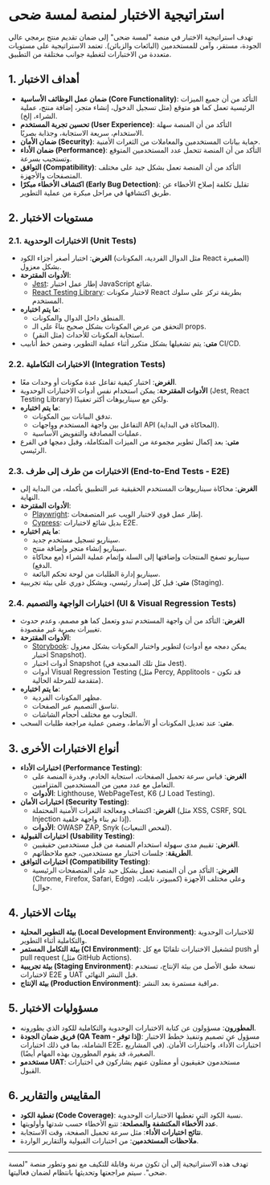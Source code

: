 # استراتيجية الاختبار لمنصة لمسة ضحى

تهدف استراتيجية الاختبار في منصة "لمسة ضحى" إلى ضمان تقديم منتج برمجي عالي الجودة، مستقر، وآمن للمستخدمين (البائعات والزبائن). تعتمد الاستراتيجية على مستويات متعددة من الاختبارات لتغطية جوانب مختلفة من التطبيق.

## 1. أهداف الاختبار

*   **ضمان عمل الوظائف الأساسية (Core Functionality)**: التأكد من أن جميع الميزات الرئيسية تعمل كما هو متوقع (مثل تسجيل الدخول، إنشاء متجر، إضافة منتج، عملية الشراء، إلخ).
*   **تحسين تجربة المستخدم (User Experience)**: التأكد من أن المنصة سهلة الاستخدام، سريعة الاستجابة، وجذابة بصريًا.
*   **ضمان الأمان (Security)**: حماية بيانات المستخدمين والمعاملات من الثغرات الأمنية.
*   **ضمان الأداء (Performance)**: التأكد من أن المنصة تتحمل عدد المستخدمين المتوقع وتستجيب بسرعة.
*   **التوافق (Compatibility)**: التأكد من أن المنصة تعمل بشكل جيد على مختلف المتصفحات والأجهزة.
*   **اكتشاف الأخطاء مبكرًا (Early Bug Detection)**: تقليل تكلفة إصلاح الأخطاء عن طريق اكتشافها في مراحل مبكرة من عملية التطوير.

## 2. مستويات الاختبار

### 2.1. الاختبارات الوحدوية (Unit Tests)

*   **الغرض**: اختبار أصغر أجزاء الكود (مثل الدوال الفردية، المكونات React الصغيرة) بشكل معزول.
*   **الأدوات المقترحة**:
    *   [Jest](https://jestjs.org/): إطار عمل اختبار JavaScript شائع.
    *   [React Testing Library](https://testing-library.com/docs/react-testing-library/intro/): لاختبار مكونات React بطريقة تركز على سلوك المستخدم.
*   **ما يتم اختباره**:
    *   المنطق داخل الدوال والمكونات.
    *   التحقق من عرض المكونات بشكل صحيح بناءً على الـ props.
    *   استجابة المكونات للأحداث (مثل النقر).
*   **متى**: يتم تشغيلها بشكل متكرر أثناء عملية التطوير، وضمن خط أنابيب CI/CD.

### 2.2. الاختبارات التكاملية (Integration Tests)

*   **الغرض**: اختبار كيفية تفاعل عدة مكونات أو وحدات معًا.
*   **الأدوات المقترحة**: يمكن استخدام نفس أدوات الاختبارات الوحدوية (Jest, React Testing Library) ولكن مع سيناريوهات أكثر تعقيدًا.
*   **ما يتم اختباره**:
    *   تدفق البيانات بين المكونات.
    *   التفاعل بين واجهة المستخدم وواجهات API (المحاكاة في البداية).
    *   عمليات المصادقة والتفويض الأساسية.
*   **متى**: بعد إكمال تطوير مجموعة من الميزات المتكاملة، وقبل دمجها في الفرع الرئيسي.

### 2.3. الاختبارات من طرف إلى طرف (End-to-End Tests - E2E)

*   **الغرض**: محاكاة سيناريوهات المستخدم الحقيقية عبر التطبيق بأكمله، من البداية إلى النهاية.
*   **الأدوات المقترحة**:
    *   [Playwright](https://playwright.dev/): إطار عمل قوي لاختبار الويب عبر المتصفحات.
    *   [Cypress](https://www.cypress.io/): بديل شائع لاختبارات E2E.
*   **ما يتم اختباره**:
    *   سيناريو تسجيل مستخدم جديد.
    *   سيناريو إنشاء متجر وإضافة منتج.
    *   سيناريو تصفح المنتجات وإضافتها إلى السلة وإتمام عملية الشراء (مع محاكاة الدفع).
    *   سيناريو إدارة الطلبات من لوحة تحكم البائعة.
*   **متى**: قبل كل إصدار رئيسي، وبشكل دوري على بيئة تجريبية (Staging).

### 2.4. اختبارات الواجهة والتصميم (UI & Visual Regression Tests)

*   **الغرض**: التأكد من أن واجهة المستخدم تبدو وتعمل كما هو مصمم، وعدم حدوث تغييرات بصرية غير مقصودة.
*   **الأدوات المقترحة**:
    *   [Storybook](https://storybook.js.org/): لتطوير واختبار المكونات بشكل معزول (يمكن دمجه مع أدوات اختبار Snapshot).
    *   أدوات اختبار Snapshot (مثل تلك المدمجة في Jest).
    *   أدوات Visual Regression Testing (مثل Percy, Applitools - قد تكون متقدمة للمرحلة الحالية).
*   **ما يتم اختباره**:
    *   مظهر المكونات الفردية.
    *   تناسق التصميم عبر الصفحات.
    *   التجاوب مع مختلف أحجام الشاشات.
*   **متى**: عند تعديل المكونات أو الأنماط، وضمن عملية مراجعة طلبات السحب.

## 3. أنواع الاختبارات الأخرى

*   **اختبارات الأداء (Performance Testing)**:
    *   **الغرض**: قياس سرعة تحميل الصفحات، استجابة الخادم، وقدرة المنصة على التعامل مع عدد معين من المستخدمين المتزامنين.
    *   **الأدوات**: Lighthouse, WebPageTest, K6 (لـ Load Testing).
*   **اختبارات الأمان (Security Testing)**:
    *   **الغرض**: اكتشاف ومعالجة الثغرات الأمنية المحتملة (مثل XSS, CSRF, SQL Injection إذا تم بناء واجهة خلفية).
    *   **الأدوات**: OWASP ZAP, Snyk (لفحص التبعيات).
*   **اختبارات القبولية (Usability Testing)**:
    *   **الغرض**: تقييم مدى سهولة استخدام المنصة من قبل مستخدمين حقيقيين.
    *   **الطريقة**: جلسات اختبار مع مستخدمين، جمع ملاحظاتهم.
*   **اختبارات التوافق (Compatibility Testing)**:
    *   **الغرض**: التأكد من أن المنصة تعمل بشكل جيد على المتصفحات الرئيسية (Chrome, Firefox, Safari, Edge) وعلى مختلف الأجهزة (كمبيوتر، تابلت، جوال).

## 4. بيئات الاختبار

*   **بيئة التطوير المحلية (Local Development Environment)**: للاختبارات الوحدوية والتكاملية أثناء التطوير.
*   **بيئة التكامل المستمر (CI Environment)**: لتشغيل الاختبارات تلقائيًا مع كل push أو pull request (مثل GitHub Actions).
*   **بيئة تجريبية (Staging Environment)**: نسخة طبق الأصل من بيئة الإنتاج، تستخدم لاختبارات E2E و UAT قبل النشر النهائي.
*   **بيئة الإنتاج (Production Environment)**: مراقبة مستمرة بعد النشر.

## 5. مسؤوليات الاختبار

*   **المطورون**: مسؤولون عن كتابة الاختبارات الوحدوية والتكاملية للكود الذي يطورونه.
*   **فريق ضمان الجودة (QA Team - إذا توفر)**: مسؤول عن تصميم وتنفيذ خطط الاختبار الشاملة، بما في ذلك اختبارات E2E، اختبارات الأداء، واختبارات الأمان. (في المشاريع الصغيرة، قد يقوم المطورون بهذه المهام أيضًا).
*   **مستخدمو UAT**: مستخدمون حقيقيون أو ممثلون عنهم يشاركون في اختبارات القبول.

## 6. المقاييس والتقارير

*   **تغطية الكود (Code Coverage)**: نسبة الكود التي تغطيها الاختبارات الوحدوية.
*   **عدد الأخطاء المكتشفة والمصلحة**: تتبع الأخطاء حسب شدتها وأولويتها.
*   **نتائج اختبارات الأداء**: مثل سرعة تحميل الصفحة، وقت الاستجابة.
*   **ملاحظات المستخدمين**: من اختبارات القبولية والتقارير الواردة.

---
تهدف هذه الاستراتيجية إلى أن تكون مرنة وقابلة للتكيف مع نمو وتطور منصة "لمسة ضحى". سيتم مراجعتها وتحديثها بانتظام لضمان فعاليتها.
